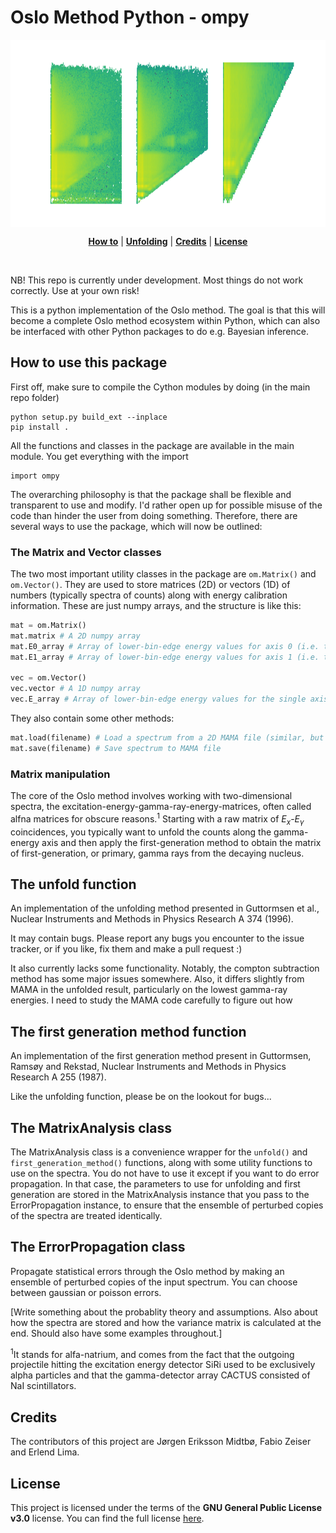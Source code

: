 # Oslo Method Python - ompy

<div style="text-align:center"><img height="300px" align="center" src="resources/demo.png?raw=true"></div>

<p align="center">
<b><a href="#how-to-use-this-package">How to</a></b>
|
<b><a href="#the-unfold-function">Unfolding</a></b>
|
<b><a href="#credits">Credits</a></b>
|
<b><a href="#license">License</a></b>
</p>
<br>

NB! This repo is currently under development. Most things do not work correctly. Use at your own risk!

This is a python implementation of the Oslo method. The goal is that this will become a complete Oslo method ecosystem within Python, which can also be interfaced with other Python packages to do e.g. Bayesian inference.


## How to use this package
First off, make sure to compile the Cython modules by doing (in the main repo folder)
```console
python setup.py build_ext --inplace
pip install .
```

All the functions and classes in the package are available in the main module. You get everything with the import

```console
import ompy
```

The overarching philosophy is that the package shall be flexible and transparent to use and modify. I'd rather open up for possible misuse of the code than hinder the user from doing something. Therefore, there are several ways to use the package, which will now be outlined:

### The Matrix and Vector classes
The two most important utility classes in the package are `om.Matrix()` and `om.Vector()`. They are used to store matrices (2D) or vectors (1D) of numbers (typically spectra of counts) along with energy calibration information. These are just numpy arrays, and the structure is like this:
```py
mat = om.Matrix()
mat.matrix # A 2D numpy array
mat.E0_array # Array of lower-bin-edge energy values for axis 0 (i.e. the row axis, or y axis)
mat.E1_array # Array of lower-bin-edge energy values for axis 1 (i.e. the column axis, or x axis)

vec = om.Vector()
vec.vector # A 1D numpy array
vec.E_array # Array of lower-bin-edge energy values for the single axis
```
 They also contain some other methods:
```py
mat.load(filename) # Load a spectrum from a 2D MAMA file (similar, but 1D, for vec)
mat.save(filename) # Save spectrum to MAMA file

```

### Matrix manipulation
The core of the Oslo method involves working with two-dimensional spectra, the excitation-energy-gamma-ray-energy-matrices, often called alfna matrices for obscure reasons.<sup>1</sup> Starting with a raw matrix of $E_x$-$E_\gamma$ coincidences, you typically want to unfold the counts along the gamma-energy axis and then apply the first-generation method to obtain the matrix of first-generation, or primary, gamma rays from the decaying nucleus. 


## The unfold function
An implementation of the unfolding method presented in Guttormsen et al., Nuclear Instruments and Methods in Physics Research A 374 (1996).

It may contain bugs. Please report any bugs you encounter to the issue tracker, or if you like, fix them and make a pull request :)

It also currently lacks some functionality. Notably, the compton subtraction method has some major issues somewhere. Also, it differs slightly from MAMA in the unfolded result, particularly on the lowest gamma-ray energies. I need to study the MAMA code carefully to figure out how 

## The first generation method function
An implementation of the first generation method present in Guttormsen, Ramsøy and Rekstad, Nuclear Instruments and Methods in Physics Research A 255 (1987). 

Like the unfolding function, please be on the lookout for bugs...

## The MatrixAnalysis class
The MatrixAnalysis class is a convenience wrapper for the `unfold()` and `first_generation_method()` functions, along with some utility functions to use on the spectra. You do not have to use it except if you want to do error propagation. In that case, the parameters to use for unfolding and first generation are stored in the MatrixAnalysis instance that you pass to the ErrorPropagation instance, to ensure that the ensemble of perturbed copies of the spectra are treated identically.

## The ErrorPropagation class
Propagate statistical errors through the Oslo method by making an ensemble of perturbed copies of the input spectrum. You can choose between gaussian or poisson errors. 

[Write something about the probablity theory and assumptions. Also about how the spectra are stored and how the variance matrix is calculated at the end. Should also have some examples throughout.]

<sup>1</sup>It stands for alfa-natrium, and comes from the fact that the outgoing projectile hitting the excitation energy detector SiRi used to be exclusively alpha particles and that the gamma-detector array CACTUS consisted of NaI scintillators.

## Credits
The contributors of this project are Jørgen Eriksson Midtbø, Fabio Zeiser and Erlend Lima.

## License
This project is licensed under the terms of the **GNU General Public License v3.0** license.
You can find the full license [here](LICENSE.md).

